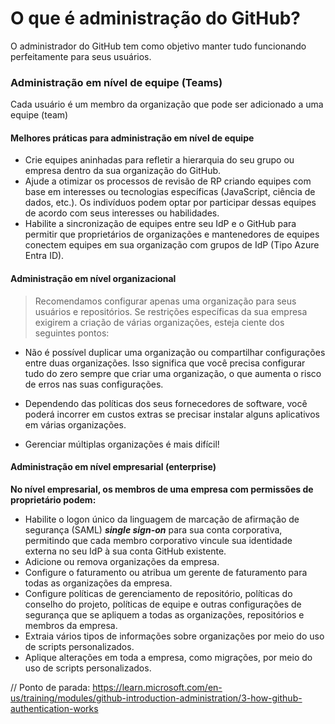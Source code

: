 # O que é administração do GitHub?

O administrador do GitHub tem como objetivo manter tudo funcionando perfeitamente para seus usuários.

### Administração em nível de equipe (Teams)

Cada usuário é um membro da organização que pode ser adicionado a uma equipe (team)

#### Melhores práticas para administração em nível de equipe

- Crie equipes aninhadas para refletir a hierarquia do seu grupo ou empresa dentro da sua organização do GitHub.
- Ajude a otimizar os processos de revisão de RP criando equipes com base em interesses ou tecnologias específicas (JavaScript, ciência de dados, etc.). Os indivíduos podem optar por participar dessas equipes de acordo com seus interesses ou habilidades.
- Habilite a sincronização de equipes entre seu IdP e o GitHub para permitir que proprietários de organizações e mantenedores de equipes conectem equipes em sua organização com grupos de IdP (Tipo Azure Entra ID).

#### Administração em nível organizacional

> Recomendamos configurar apenas uma organização para seus usuários e repositórios. Se restrições específicas da sua empresa exigirem a criação de várias organizações, esteja ciente dos seguintes pontos:

- Não é possível duplicar uma organização ou compartilhar configurações entre duas organizações. Isso significa que você precisa configurar tudo do zero sempre que criar uma organização, o que aumenta o risco de erros nas suas configurações.

- Dependendo das políticas dos seus fornecedores de software, você poderá incorrer em custos extras se precisar instalar alguns aplicativos em várias organizações.

- Gerenciar múltiplas organizações é mais difícil!

#### Administração em nível empresarial (enterprise)

**No nível empresarial, os membros de uma empresa com permissões de proprietário podem:**

- Habilite o logon único da linguagem de marcação de afirmação de segurança (SAML) **_single sign-on_** para sua conta corporativa, permitindo que cada membro corporativo vincule sua identidade externa no seu IdP à sua conta GitHub existente.
- Adicione ou remova organizações da empresa.
- Configure o faturamento ou atribua um gerente de faturamento para todas as organizações da empresa.
- Configure políticas de gerenciamento de repositório, políticas do conselho do projeto, políticas de equipe e outras configurações de segurança que se apliquem a todas as organizações, repositórios e membros da empresa.
- Extraia vários tipos de informações sobre organizações por meio do uso de scripts personalizados.
- Aplique alterações em toda a empresa, como migrações, por meio do uso de scripts personalizados.

// Ponto de parada: https://learn.microsoft.com/en-us/training/modules/github-introduction-administration/3-how-github-authentication-works
